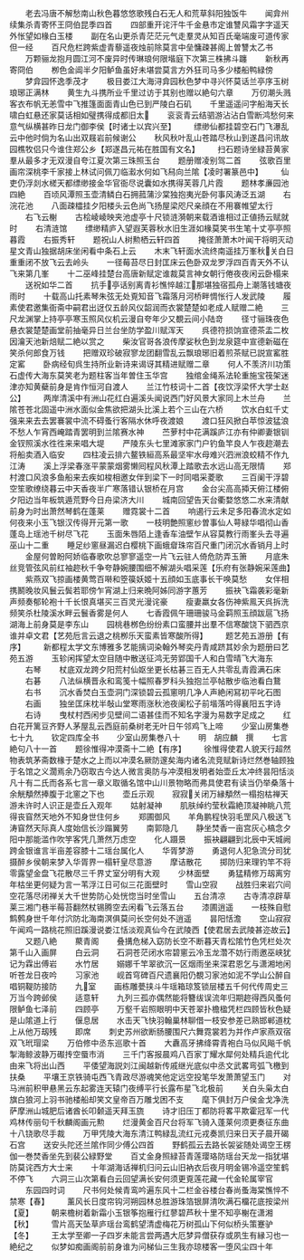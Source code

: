 <!-- { "loadSidebar": true } -->
　　老去冯唐不解愁南山秋色暮悠悠歌残白石无人和荒草斜阳独饭牛
　　闻弇州续集杀青寄怀王冏伯昆季四首
　　四部重开诧汗牛千金悬市定谁讐风霜字字遥天外怅望如椽白玉楼
　　副在名山更杀青茫茫元气走羣灵从知百氏毫端废可道传家但一经
　　百尺危栏跨紫虚青藜遥夜烛前除莫言中垒慵疎甚阁上曽讐太乙书
　　万颗骊龙抱月圆江河不废异时传琳琅何限堦庭下次第三株拂斗躔
　　新秋再寄冏伯
　　栁色金阊半夕阳鲈鱼虽好未堪尝莫言方外狂司马多少楼船鸭緑傍
　　梦弇园怀逸季茂才
　　极目娄江大海浔弇园秋色梦中寻兴怀莫话兰亭序玉树琅琊正满林
　　黄生九斗携所业千里过访于其别也赠以絶句六章
　　万仞潮头溅客衣布帆无恙雪中飞推篷面面青山色已到严陵白石矶
　　千里遥遥问字船海天长啸白虹悬还家莫话相如璧携得成都旧太
　　衮衮青云结驷游沾沾白雪断鸿愁何来意气纵横甚昨日龙门御李侯【时诸士以宾兴至】
　　缥缈仙都挂碧空石门飞瀑乱云中他时倘为名山出双屐岩前候谢公
　　秋风秋叶乱山苍踏尽秋山到遂昌问讯故园樵牧侣只今谁住郑公乡【郑遂昌元祐在胜国有文名】
　　扫石题诗坐緑苔黄家羣从最多才无双漫自夸江夏次第三珠照玉台
　　题册赠凌别驾二首
　　弦歌百里画帘深桃李千家接上林试问佩刀临瀫水何如飞舄向兰隂【凌时署篆邑中】
　　仙吏仍浮剡水槎天都缥缈接金华官衙尽说囊如水携得芙蓉几片霞
　　题林孝亷园池四絶
　　百顷风潭照玉壶清鳞白石拥菰蒲沙棠独抱夷光卧何事风涛泛五湖
　　右浣花池
　　八面疎櫺挂夕阳楼头云色尚飞扬屋梁咫尺亲顔在不用褰帷望太行
　　右飞云榭
　　古桧崚崚映夹池虚亭十尺锁涟漪朝来载酒谁相过正値扬云赋就时
　　右清涟馆
　　缥缈精庐入望遐芙蓉秋水旧生涯如椽莫笑书生笔十丈亭亭照暮霞
　　右振秀轩
　　题祝山人树勲栖云轩四首
　　掩径萧萧木叶闻干将明灭动星文青山独据胡床坐闲看中条石上云
　　木末飞轩面水流终南遥挂万峯秋关白日重重闭不放飞云去岭头
　　一径莓苔尽日封匡床云色卧双龙罗浮四百青天外不认飞来第几峯
　　十二巫峰挂楚台高唐新赋定谁裁莫言神女朝行倦夜夜闲云卧榻来
　　送祝如华二首
　　抗手亭话别离青衫憔悴越江那堪独宿孤舟上潮落钱塘夜雨时
　　十载高山托素琴朱弦无处覔知音飞霜落月河桥畔惆怅行人发武陵
　　履素使君邀集衙斋中嗣君出迓仅五龄风仪韶润而衣裳楚楚如老成人赋赠二絶
　　三尺龙渊掌上持亭亭寒玉照风仪机云漫自夸年少又覩云间小陆竒
　　径寸骊珠夜色悬衣裳楚楚画堂前抽毫异日兰台坐防学盈川赋浑天
　　呉德符损饷宣德茶盂二枚因瀹天池新焙赋二絶以赏之
　　柴汝官哥各浪传摩娑秋色到龙泉筵中宣德新磁在笑杀何郎食万钱
　　把赠双珍破寂寥龙团翻雪乱云飘琅琊旧着煎茶赋已説宣窰胜定窰
　　卧病经旬呉生持所业新诗来谒讶其精进赋赠二章
　　何人不羡济川功策石虚传大海东莫笑老为题柱客当年曽住玉华宫
　　独绾金绳系法轮重施宝筏架迷津亦知黄蘗前身是肯作恒河自渡人
　　兰江竹枝词十二首【夜饮浮梁怀大学士赵公】
　　两岸清溪中有洲山花红白遍溪头闻说西门好风景大家同上木兰舟
　　兰隂苍苍北固遥中洲水面似金焦欲把湖头比溪上若个三山在六桥
　　饮水白虹千丈强来来去去罢褰裳中流不碍蚤行客隔水休呼夜渡娘
　　渡口狂风掀白苹惊波猛浪不愁人乍宵西崦踏青罢明到兰隂赛水神
　　苎萝村中花满蹊庐江亦有仲卿妻银钏金钗照溪水徃徃来来唱大堤
　　严陵东头七里滩家家门户钓鱼竿良人乍夜趂潮去将船卖酒入临安
　　四柱凌云排六鳌铁絙高系最坚牢水母难兴泗洲浪蛟精不作九江涛
　　溪上浮梁春涨平蒙蒙烟雾懒囘程风秋潭上踏歌去水远山高无限情
　　郑村渡口风浪多鱼船来去疾如梭相邀女伴到梁下一时同唱采菱歌
　　三百阑干浮碧空笙歌缭绕暮云中天香夜半广寒落错认银桥在月宫
　　金台尖高高揷天俯江楼俯夕阳边当年板筑遁荒野今日舟梁济大川
　　城南回望告天台衢婺悠悠二水来清献前身为时出萧然琴鹤在蓬莱
　　赠霓裳十二首
　　响遏行云未足多阳春流水定如何夜来小玉飞银汉传得开元第一歌
　　一枝明艶照窻纱曽事仙人萼緑华唱彻山香蓬岛上瑶池千树尽飞花
　　玉面朱唇陌上逢香车油壁乍从容莫教行雨峯头去寻遍巫山十二重
　　睡足纱窻昼漏迟白樱桃下画蛾睂珠帘百尺重门闭沉水香销月上时
　　金屋何曽盼阿娇临春歌吹总寥寥遥空一片飞云驻人倚危防弄玉箫
　　月底朱丝竞管弦风前红袖趂秋千争夸静婉腰围细不解湖头唱采莲【乐府有张静婉采莲曲】
　　紫燕双飞掠画楼黄莺百啭和箜篌妖姬十五顔如玉底事长干唤莫愁
　　女伴相携鬭晚妆风鬟云鬓若耶傍乍宵湖上归来晩阿姊同游字蕙芳
　　振袂飞霜袭彩毫新声频奏郁轮袍十千长恨真堪买三百灵光漫诧豪
　　瘦妻羸女各伤神紫鳯天呉拆洗频笑杀杜陵溪水畔云鬟香雾是何人
　　七香霞佩午珊珊骏马金羁照玉顔跋扈飞扬湖海上前身莫是李东山
　　园桃巷桞色纷纷素口蛮腰并出羣不信寒酸饶下驷西京谁并卓文君【艺苑卮言云退之桃栁乐天蛮素皆寒酸所得】
　　题艺苑五游册【有序】
　　新都程太学文东博雅多艺能摛词染翰外琴奕丹青咸跻其妙余为题册曰艺苑五游
　　玉轸闲挥望太空目随中散送征鸿无劳郢国千人和白雪晴飞大海东
　　右琴
　　杖底双龙跨夕阳荒村仙妪坐更长枯碁三百无人共零乱青霞满石床
　　右碁
　　八法纵横晋永和鸾笺十幅照春罗科头独抱兰亭帖散步临池看白鵞
　　右书
　　沉水香焚白玉壶洞门深锁碧云孤窻明几净人声絶闲冩初平叱石图
　　右画
　　独坐匡床枕半敧山堂寒雨涨秋池夜阑松子前堦落吟得襄阳五字诗
　　右诗
　　曳杖村西闲步见壁间二语甚佳而不知名字漫为易数字足成之
　　红白花开篱豆齐野人茅屋乱云西庭前桑树老无叶日午邻鸡飞上啼
　　少室山房集巻七十九
　　钦定四库全书
　　少室山房集巻八十
　　明　胡应麟　撰
　　七言絶句八十一首
　　题徐惟得冲漠斋十二絶【有序】
　　徐惟得使君人貌天行超然物表筑茅斋数椽于楚水之上而以冲漠名厥防邃矣海内诸名流竞赋新诗烂然巻轴顾独于名馆之义濶焉余乃窃取古今达人微言奥防与冲漠相发明者始壶丘太冲终昙阳恬淡凡十有二氏而各系七言一章义取循名馆中山川景物略而弗具使君有读当仍举桑落十余觥頺然捧腹于北窻之下也
　　壶丘示观
　　寂寂关闭万縁頺然一榻抱枯禅天游未许时人识正是壶丘入观年
　　姑射凝神
　　肌肤绰约莹秋霜絶顶凝神眺八荒得丧窅然天地外不知身世住何乡
　　郑圃御风
　　羊角鹏程快羽毛罡风八极送飞涛窅然天际真人度始信长沙蹋翼劳
　　南郭隐几
　　静坐焚香一亩宫灰心槁念夕阳中那能滥作吹竽客凭几萧然万虑空
　　化人蹑景
　　振袂翩翩到北辰中天城阙跨金银谁言半亩差容膝十二瑶台属化人
　　华胥梦游
　　勇退何人犯急流分司犹摄醉乡侯朝来梦入华胥界一榻轩皇尽意游
　　摩诘散花
　　掷防归来理钓竿不将零露望金盘飞花散尽三千界丈室分明有大观
　　少林面壁
　　勇猛精修万刼离穷年枯坐更何疑为言一苇浮江日可似三花面壁时
　　雪山空寂
　　战胜归来岩穴间空花落尽闭禅关大千世势防心处恍惚当时坐雪山
　　五台清凉
　　古寺清凉辟草莱三湘门巷半莓苔翻然杖锡腾空去闲看飞云落五台
　　漆圃逍遥
　　一枝殊自慰鹪鹩身世千年付泬防北海南溟俱莫问长空何处不逍遥
　　昙阳恬澹
　　空山寂寂午闻鸡一路桃花照旧蹊漫说娄江恬淡观真仙今在武陵西【使君居去武陵甚迩故云】
　　又题八絶
　　藂青阁
　　叠搆危梯入窈防长空不断暮天青松隂竹色凭栏处次第千山入画屏
　　白云洞
　　石洞苍茫闭水帘碧窻云冷玉龙濳不妨行雨邀巫峡犹记为霖出傅岩
　　水竹居
　　嫋娜千竿翠欲沉一区烟雨坐来深君恩乞与潇湘地闲听苍龙日夜吟
　　习家池
　　岘首穹碑百尺遗襄阳仍覩习家池如泥不学山公醉自唱铜鞮防接防
　　九室
　　画栋雕甍挟斗牛瑶箱琼笈锁层楼五千何代传周史三万当今跨邺侯
　　适意轩
　　九列三孤亦偶然能将簪绂误流年归期趂得西风蚤何限鲈鱼七泽前
　　四顾亭
　　万壑千岩照眼明中天苍翠扑檐楹凭栏四顾皆秋色疑是山隂道上行
　　偃息居
　　水击天飞快羽翰巢林聊借一枝安参差已熟邯郸道枕上从他万刼残
　　即席
　　刺史苏州欲断肠腰围尺六舞霓裳若为并作卢家燕双宿双飞玳瑁梁
　　万伯修中丞东巡歌十首
　　大纛高牙拂绛霄青袍白马似风飚千帆掣海鲸波静万礟抟空蜃市消
　　三千门客报晨鸡八百家丁耀水犀何处精兵逾代北由来飞将出山西
　　平倭望海説刘江闽越新传戚继光底似中丞文武畧弯弧飞檄到扶桑
　　平壤王京铁骑屯西飞青政尽游魂笑他定远空投笔华发萧萧望玉门
　　对马洲前积甲悬黑云东起雾连天辕门夜缚平行长露布星飞北极前
　　关白头枭太白旗白狼河上羽书驰楼船却笑文皇帝百万雕戈困不支
　　麾下俱封万户侯金戈净洗萨摩洲山城肥后诸酋长叩颡遥天拜玉旒
　　诗才旧压丁都防将畧平欺霍冠军一代鸡林传丽句千秋麟阁画元勲
　　烂漫黄金百尺台将军飞骑入蓬莱何须更奏征东曲十八铙歌尽手裁
　　万甲凭陵大海东清江鸭緑乱流红元戎奏凯归来日天子晨开碣石宫
　　送安头陀还兰隂作同少傅公四首
　　野鹤孤云去路长袈娑随处谒空王楞伽一巻焚香坐先到裴公緑野堂
　　百丈金身照緑苔青莲璎珞防瑶台天龙一指犹堪防莫诧西方大士来
　　十年湖海话禅机归问云山旧衲衣后夜月明金锡冷遥空笙鹤不停飞
　　六洞三山次第看白云回望满长安何须更覔莲花藏一代金轮属宰官
　　东园四时词
　　尺书何处候青鸾吟遍东风十二栏金谷楼台春尚蚤海棠憔悴不禁寒【春】
　　薰风长日度帘钩河朔园林总胜游珠箔银屏清吹满石橊花底按梁州【夏】
　　朝来檐树着新霜小玉银筝抱雁行红蓼碧芦秋十里不知亭榭在潇湘【秋】
　　雪片高天坠草庐瑶台鸾鹤望清虚梅花万树孤山下何似桥头策蹇驴【冬】
　　王太学至卿一子四岁未能言尝两遇大厄梦异僧获存或夙生有縁习也一絶纪之
　　似梦如痴画阁前前身谁为问梯仙三生我亦琼楼客一堕风尘四十年
